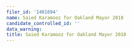 ```yaml
---
filer_id: '1401694'
name: Saied Karamooz for Oakland Mayor 2018
candidate_controlled_id: ''
data_warning: 
title: Saied Karamooz for Oakland Mayor 2018
---
```

